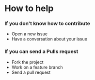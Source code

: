 # How to help

### If you don't know how to contribute
* Open a new issue
* Have a conversation about your issue


### If you can send a Pulls request
* Fork the project
* Work on a feature branch
* Send a pull request

